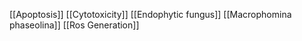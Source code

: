 [[Apoptosis]]
[[Cytotoxicity]]
[[Endophytic fungus]]
[[Macrophomina phaseolina]]
[[Ros Generation]]
